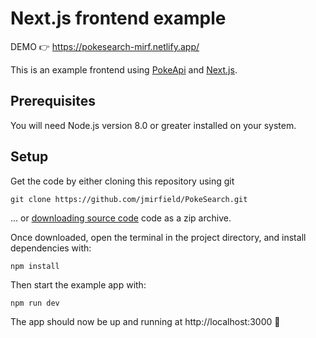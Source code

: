 # Next.js frontend example
DEMO 👉 https://pokesearch-mirf.netlify.app/

This is an example frontend using [PokeApi](https://pokeapi.co/) and [Next.js](https://github.com/vercel/next.js).
## Prerequisites
You will need Node.js version 8.0 or greater installed on your system.
## Setup
Get the code by either cloning this repository using git
```
git clone https://github.com/jmirfield/PokeSearch.git
```
... or [downloading source code](https://github.com/jmirfield/PokeSearch/archive/refs/heads/main.zip) code as a zip archive.

Once downloaded, open the terminal in the project directory, and install dependencies with:
```
npm install
```
Then start the example app with:
```
npm run dev
```
The app should now be up and running at http://localhost:3000 🚀